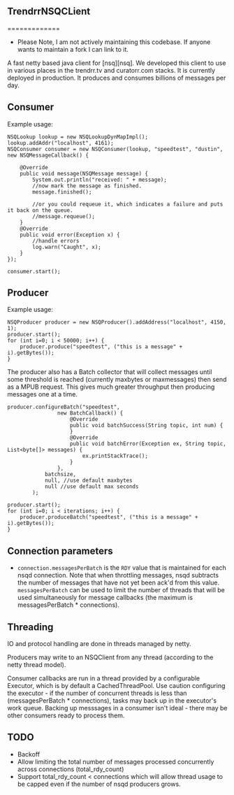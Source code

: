 ## TrendrrNSQCLient
=============

- Please Note, I am not actively maintaining this codebase.  If anyone wants to maintain a fork I can link to it.

A fast netty based java client for [nsq][nsq].  We developed this client to use in various places in the trendrr.tv and curatorr.com stacks.
It is currently deployed in production.  It produces and consumes billions of messages per day. 


## Consumer

Example usage:

```
NSQLookup lookup = new NSQLookupDynMapImpl();
lookup.addAddr("localhost", 4161);
NSQConsumer consumer = new NSQConsumer(lookup, "speedtest", "dustin", new NSQMessageCallback() {
            
    @Override
    public void message(NSQMessage message) {
        System.out.println("received: " + message);            
        //now mark the message as finished.
        message.finished();
        
        //or you could requeue it, which indicates a failure and puts it back on the queue.
        //message.requeue();
    }           
    @Override
    public void error(Exception x) {
        //handle errors
        log.warn("Caught", x);
    }
});
        
consumer.start();
```


## Producer

Example usage: 

```
NSQProducer producer = new NSQProducer().addAddress("localhost", 4150, 1);            
producer.start();
for (int i=0; i < 50000; i++) {
    producer.produce("speedtest", ("this is a message" + i).getBytes());
}
```

The producer also has a Batch collector that will collect messages until some threshold is reached (currently maxbytes or maxmessages) then send as a MPUB request.  This gives much greater throughput then producing messages one at a time.

```
producer.configureBatch("speedtest", 
                new BatchCallback() {
                    @Override
                    public void batchSuccess(String topic, int num) {
                    }
                    @Override
                    public void batchError(Exception ex, String topic, List<byte[]> messages) {
                        ex.printStackTrace();   
                    }
                }, 
            batchsize, 
            null, //use default maxbytes 
            null //use default max seconds
        );

producer.start();
for (int i=0; i < iterations; i++) {
    producer.produceBatch("speedtest", ("this is a message" + i).getBytes());
}
```

## Connection parameters

* `connection.messagesPerBatch` is the `RDY` value that is maintained for each nsqd connection.  Note that when throttling messages, nsqd subtracts the number of messages that have not yet been ack'd from this value.  `messagesPerBatch` can be used to limit the number of threads that will be used simultaneously for message callbacks (the maximum is messagesPerBatch * connections).

## Threading

IO and protocol handling are done in threads managed by netty.

Producers may write to an NSQClient from any thread (according to the netty thread model).

Consumer callbacks are run in a thread provided by a configurable Executor, which is by default a CachedThreadPool.  Use caution configuring the executor - if the number of concurrent threads is less than (messagesPerBatch * connections), tasks may back up in the executor's work queue.  Backing up messsages in a consumer isn't ideal - there may be other consumers ready to process them.

## TODO

* Backoff
* Allow limiting the total number of messages processed concurrently across connections (total_rdy_count)
* Support total_rdy_count < connections which will allow thread usage to be capped even if the number of nsqd producers grows.
